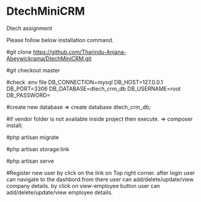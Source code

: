 # DtechMiniCRM
Dtech assignment 

Please follow below installation command.

#git clone  https://github.com/Tharindu-Anjana-Abeywickrama/DtechMiniCRM.git

#git checkout master

#check .env file
DB_CONNECTION=mysql
DB_HOST=127.0.0.1
DB_PORT=3306
DB_DATABASE=dtech_crm_db
DB_USERNAME=root
DB_PASSWORD=

#create new database => create database dtech_crm_db;

#if vendor folder is not available inside project then execute. => composer install;

#php artisan migrate

#php artisan storage:link 

#php artisan serve

#Register new user by click on the link on Top right corner.
 after login user can navigate to the dashbord.from there user can add/delete/update/view company details.
 by click on view-employee button user can  add/delete/update/view employee details.
  

